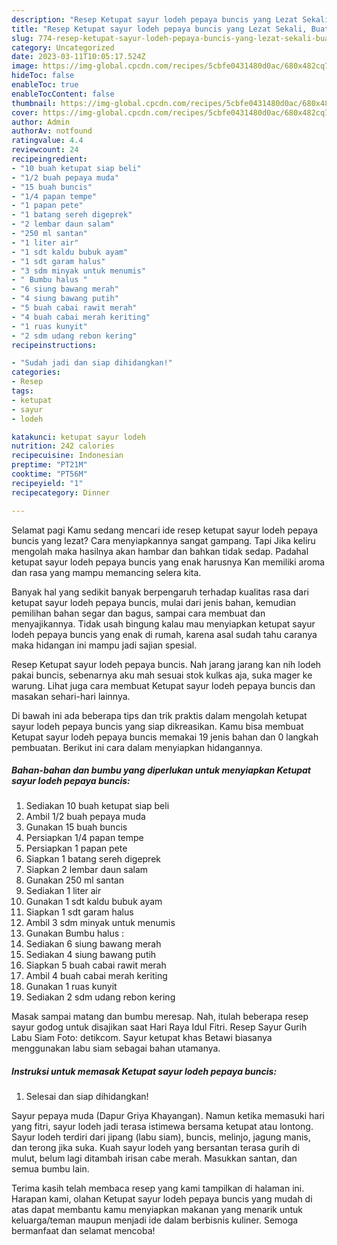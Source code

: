 ```yaml
---
description: "Resep Ketupat sayur lodeh pepaya buncis yang Lezat Sekali, Buat Buka Puasa}"
title: "Resep Ketupat sayur lodeh pepaya buncis yang Lezat Sekali, Buat Buka Puasa}"
slug: 774-resep-ketupat-sayur-lodeh-pepaya-buncis-yang-lezat-sekali-buat-buka-puasa
category: Uncategorized
date: 2023-03-11T10:05:17.524Z
image: https://img-global.cpcdn.com/recipes/5cbfe0431480d0ac/680x482cq70/ketupat-sayur-lodeh-pepaya-buncis-foto-resep-utama.jpg
hideToc: false
enableToc: true
enableTocContent: false
thumbnail: https://img-global.cpcdn.com/recipes/5cbfe0431480d0ac/680x482cq70/ketupat-sayur-lodeh-pepaya-buncis-foto-resep-utama.jpg
cover: https://img-global.cpcdn.com/recipes/5cbfe0431480d0ac/680x482cq70/ketupat-sayur-lodeh-pepaya-buncis-foto-resep-utama.jpg
author: Admin
authorAv: notfound
ratingvalue: 4.4
reviewcount: 24
recipeingredient:
- "10 buah ketupat siap beli"
- "1/2 buah pepaya muda"
- "15 buah buncis"
- "1/4 papan tempe"
- "1 papan pete"
- "1 batang sereh digeprek"
- "2 lembar daun salam"
- "250 ml santan"
- "1 liter air"
- "1 sdt kaldu bubuk ayam"
- "1 sdt garam halus"
- "3 sdm minyak untuk menumis"
- " Bumbu halus "
- "6 siung bawang merah"
- "4 siung bawang putih"
- "5 buah cabai rawit merah"
- "4 buah cabai merah keriting"
- "1 ruas kunyit"
- "2 sdm udang rebon kering"
recipeinstructions:

- "Sudah jadi dan siap dihidangkan!"
categories:
- Resep
tags:
- ketupat
- sayur
- lodeh

katakunci: ketupat sayur lodeh 
nutrition: 242 calories
recipecuisine: Indonesian
preptime: "PT21M"
cooktime: "PT56M"
recipeyield: "1"
recipecategory: Dinner

---
```



Selamat pagi Kamu sedang mencari ide resep ketupat sayur lodeh pepaya buncis yang lezat? Cara menyiapkannya sangat gampang. Tapi Jika keliru mengolah maka hasilnya akan hambar dan bahkan tidak sedap. Padahal ketupat sayur lodeh pepaya buncis yang enak harusnya Kan memiliki aroma dan rasa yang mampu memancing selera kita.


Banyak hal yang sedikit banyak berpengaruh terhadap kualitas rasa dari ketupat sayur lodeh pepaya buncis, mulai dari jenis bahan, kemudian pemilihan bahan segar dan bagus, sampai cara membuat dan menyajikannya. Tidak usah bingung kalau mau menyiapkan ketupat sayur lodeh pepaya buncis yang enak di rumah, karena asal sudah tahu caranya maka hidangan ini mampu jadi sajian spesial.

Resep Ketupat sayur lodeh pepaya buncis. Nah jarang jarang kan nih lodeh pakai buncis, sebenarnya aku mah sesuai stok kulkas aja, suka mager ke warung. Lihat juga cara membuat Ketupat sayur lodeh pepaya buncis dan masakan sehari-hari lainnya.


Di bawah ini ada beberapa tips dan trik praktis dalam mengolah ketupat sayur lodeh pepaya buncis yang siap dikreasikan. Kamu bisa membuat Ketupat sayur lodeh pepaya buncis memakai 19 jenis bahan dan 0 langkah pembuatan. Berikut ini cara dalam menyiapkan hidangannya.

<!--inarticleads1-->

##### Bahan-bahan dan bumbu yang diperlukan untuk menyiapkan Ketupat sayur lodeh pepaya buncis:

1. Sediakan 10 buah ketupat siap beli
1. Ambil 1/2 buah pepaya muda
1. Gunakan 15 buah buncis
1. Persiapkan 1/4 papan tempe
1. Persiapkan 1 papan pete
1. Siapkan 1 batang sereh digeprek
1. Siapkan 2 lembar daun salam
1. Gunakan 250 ml santan
1. Sediakan 1 liter air
1. Gunakan 1 sdt kaldu bubuk ayam
1. Siapkan 1 sdt garam halus
1. Ambil 3 sdm minyak untuk menumis
1. Gunakan  Bumbu halus :
1. Sediakan 6 siung bawang merah
1. Sediakan 4 siung bawang putih
1. Siapkan 5 buah cabai rawit merah
1. Ambil 4 buah cabai merah keriting
1. Gunakan 1 ruas kunyit
1. Sediakan 2 sdm udang rebon kering


Masak sampai matang dan bumbu meresap. Nah, itulah beberapa resep sayur godog untuk disajikan saat Hari Raya Idul Fitri. Resep Sayur Gurih Labu Siam Foto: detikcom. Sayur ketupat khas Betawi biasanya menggunakan labu siam sebagai bahan utamanya. 

<!--inarticleads2-->

##### Instruksi untuk memasak Ketupat sayur lodeh pepaya buncis:


1. Selesai dan siap dihidangkan!

Sayur pepaya muda (Dapur Griya Khayangan). Namun ketika memasuki hari yang fitri, sayur lodeh jadi terasa istimewa bersama ketupat atau lontong. Sayur lodeh terdiri dari jipang (labu siam), buncis, melinjo, jagung manis, dan terong jika suka. Kuah sayur lodeh yang bersantan terasa gurih di mulut, belum lagi ditambah irisan cabe merah. Masukkan santan, dan semua bumbu lain. 

Terima kasih telah membaca resep yang kami tampilkan di halaman ini. Harapan kami, olahan Ketupat sayur lodeh pepaya buncis yang mudah di atas dapat membantu kamu menyiapkan makanan yang menarik untuk keluarga/teman maupun menjadi ide dalam berbisnis kuliner. Semoga bermanfaat dan selamat mencoba!
